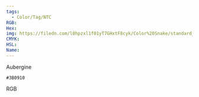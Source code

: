 ```yaml
---
tags:
  - Color/Tag/NTC
RGB:
Hex:
img: https://filedn.com/l0hpzxl1f01yT7GHxtF8cyk/Color%20Snake/standard_csv_to_svg//3B0910.svg
CMYK:
HSL:
Name:
---
```

Aubergine
```palette
#3B0910
```
RGB
